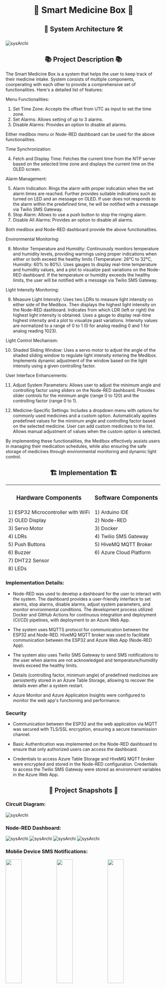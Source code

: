 <h1 align="center">💊 Smart Medicine Box 💊</h1>

<h2 align="center">🏢 System Architecture 🛠️</h2>


![sysArchi](images/System_Architecture.jpg)

<h2 align="center">📚 Project Description 📚</h2>

The Smart Medicine Box is a system that helps the user to keep track of their medicine intake. System consists of multiple components, coorperating with each other to provide a comprehensive set of functionalities. Here's a detailed list of features:

Menu Functionalities:

1) Set Time Zone:
    Accepts the offset from UTC as input to set the time zone.
2) Set Alarms:
    Allows setting of up to 3 alarms.
3) Disable Alarms:
    Provides an option to disable all alarms.

Either medibox menu or Node-RED dashboard can be used for the above functionalities.

Time Synchronization:

4) Fetch and Display Time:
    Fetches the current time from the NTP server based on the selected time zone and displays the current time on the OLED screen.

Alarm Management:

5) Alarm Indication:
    Rings the alarm with proper indication when the set alarm times are reached. Further provides suitable indications such as turned on LED and an message on OLED. If user does not responds to the alarm within the predefined time, he will be notified with a message via Twilio SMS Gateway.
6) Stop Alarm:
    Allows to use a push button to stop the ringing alarm.
7) Disable All Alarms:
    Provides an option to disable all alarms.

Both medibox and Node-RED dashboard provide the above functionalities.

Environmental Monitoring:

8) Monitor Temperature and Humidity:
    Continuously monitors temperature and humidity levels, providing warnings using proper indications when either or both exceed the healthy limits (Temperature: 26°C to 32°C, Humidity: 60% to 80%). Uses gauges to display real-time temperature and humidity values, and a plot to visualize past variations on the Node-RED dashboard. If the temperature or humidity exceeds the healthy limits, the user will be notified with a message via Twilio SMS Gateway.

Light Intensity Monitoring:

9) Measure Light Intensity:
    Uses two LDRs to measure light intensity on either side of the Medibox. Then displays the highest light intensity on the Node-RED dashboard. Indicates from which LDR (left or right) the highest light intensity is obtained. Uses a gauge to display real-time highest intensity and a plot to visualize past variations. Intensity values are normalized to a range of 0 to 1 (0 for analog reading 0 and 1 for analog reading 1023).

Light Control Mechanism:

10) Shaded Sliding Window:
    Uses a servo motor to adjust the angle of the shaded sliding window to regulate light intensity entering the Medibox. Implements dynamic adjustment of the window based on the light intensity using a given controlling factor.

User Interface Enhancements:

11) Adjust System Parameters:
    Allows user to adjust the minimum angle and controlling factor using sliders on the Node-RED dashboard. Provides slider controls for the minimum angle (range 0 to 120) and the controlling factor (range 0 to 1).

12) Medicine-Specific Settings:
    Includes a dropdown menu with options for commonly used medicines and a custom option. Automatically applies predefined values for the minimum angle and controlling factor based on the selected medicine. User can add custom medicines to the list. Allows manual adjustment of values when the custom option is selected.

By implementing these functionalities, the Medibox effectively assists users in managing their medication schedules, while also ensuring the safe storage of medicines through environmental monitoring and dynamic light control.

<h2 align="center"> 🏗️ Implementation 🏗️ </h2>

<table align="center">
<tr>
<th style="border-bottom-style: hidden;"><h3>Hardware Components</h3></th>
<th style="border-bottom-style: hidden;"><h3>Software Components</h3></th>
</tr>
<tr>
<td style="border-bottom-style: hidden;">1) ESP32 Microcontroller with WiFi</td>
<td style="border-bottom-style: hidden;">1) Arduino IDE</td>
</tr>
<tr>
<td style="border-bottom-style: hidden;">2) OLED Display</td>
<td style="border-bottom-style: hidden;">2) Node-RED</td>
</tr>
<tr>
<td style="border-bottom-style: hidden;">3) Servo Motor</td>
<td style="border-bottom-style: hidden;">3) Docker</td>
</tr>
<tr>
<td style="border-bottom-style: hidden;">4) LDRs</td>
<td style="border-bottom-style: hidden;">4) Twilio SMS Gateway</td>
</tr>
<tr>
<td style="border-bottom-style: hidden;">5) Push Buttons</td>
<td style="border-bottom-style: hidden;">5) HiveMQ MQTT Broker</td>
</tr>
<tr>
<td style="border-bottom-style: hidden;">6) Buzzer</td>
<td style="border-bottom-style: hidden;">6) Azure Cloud Platform</td>
</tr>
<tr>
<td style="border-bottom-style: hidden;">7) DHT22 Sensor</td>
<td style="border-bottom-style: hidden;"> </td>
</tr>
<tr>
<td style="border-bottom-style: hidden;">8) LEDs</td>
<td style="border-bottom-style: hidden;"> </td>
</tr>

</table>

### Implementation Details:

* Node-RED was used to develop a dashboard for the user to interact with the system. The dashboard provides a user-friendly interface to set alarms, stop alarms, disable alarms, adjust system parameters, and monitor environmental conditions. The development process utilized Docker and GitHub Actions for continuous integration and deployment (CI/CD) pipelines, with deployment to an Azure Web App.

* The system uses MQTTS protocol for communication between the ESP32 and Node-RED. HiveMQ MQTT broker was used to facilitate communication between the ESP32 and Azure Web App (Node-RED App).

* The system also uses Twilio SMS Gateway to send SMS notifications to the user when alarms are not acknowledged and temperature/humidity levels exceed the healthy limits.

* Details (controlling factor, minimum angle) of predefined medicines are persistently stored in an Azure Table Storage, allowing to recover the details even after a system restart.

* Azure Monitor and Azure Application Insights were configured to monitor the web app's functioning and performance.

### Security

* Communication between the ESP32 and the web application via MQTT was secured with TLS/SSL encryption, ensuring a secure transmission channel.

* Basic Authentication was implemented on the Node-RED dashboard to ensure that only authorized users can access the dashboard.

* Credentials to access Azure Table Storage and HiveMQ MQTT broker were encrypted and stored in the Node-RED configuration. Credentials to access the Twilio SMS Gateway were stored as environment variables in the Azure Web App.

<h2 align="center"> 📸 Project Snapshots 📸 </h2>

### Circuit Diagram:

![sysArchi](images/CircuitDiagram.png)

### Node-RED Dashboard:

![sysArchi](images/AlarmRingingTurnOff.png)
![sysArchi](images/NewMedicineWithPredefinedMotorAngle.png)
![sysArchi](images/SelectASavedMedicine.png)
![sysArchi](images/SetCustomMotorAngles.png)

### Moblie Device SMS Notifications:

<p float="left">
  <img src="images/alarmNotification.jpg" width="32%" />
  <img src="images/temperatureNotification.jpg" width="32%" /> 
  <img src="images/humidityNotification.jpg" width="32%" />
</p>

<br>
Refer `dev` branch for deployment guidelines.

